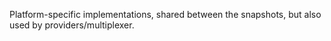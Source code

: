 Platform-specific implementations, shared between the snapshots, but also used
by providers/multiplexer.
